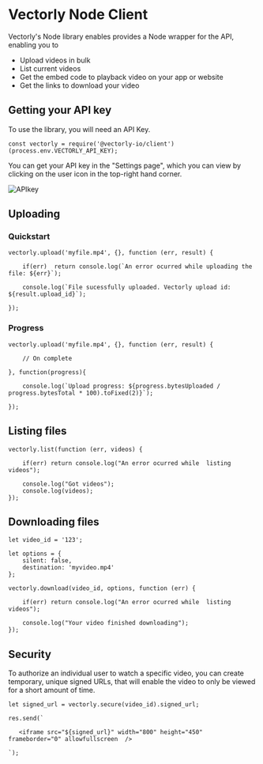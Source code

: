 # Vectorly Node Client

Vectorly's Node library enables provides a Node wrapper for the API, enabling you to

* Upload videos in bulk
* List current videos
* Get the embed code to playback video on your app or website
* Get the links to download your video


## Getting your API key

To use the library, you will need an API Key. 

    const vectorly = require('@vectorly-io/client')(process.env.VECTORLY_API_KEY);
        
You can get your API key in the "Settings page", which you can view by clicking on the user icon in the top-right hand corner. 

![APIkey](https://vectorly.io/docs/img/apikey.png) 



## Uploading


### Quickstart

    vectorly.upload('myfile.mp4', {}, function (err, result) {
    
        if(err)  return console.log(`An error ocurred while uploading the file: ${err}`);
           
        console.log(`File sucessfully uploaded. Vectorly upload id: ${result.upload_id}`);
    
    });
    
### Progress    
  
    vectorly.upload('myfile.mp4', {}, function (err, result) {
    
        // On complete
    
    }, function(progress){
    
        console.log(`Upload progress: ${progress.bytesUploaded / progress.bytesTotal * 100).toFixed(2)}`);
        
    });


## Listing files

    vectorly.list(function (err, videos) {
    
        if(err) return console.log("An error ocurred while  listing videos");
    
        console.log("Got videos");
        console.log(videos);
    });


## Downloading files

    let video_id = '123';
    
    let options = {
        silent: false,
        destination: 'myvideo.mp4'
    }; 
    
    vectorly.download(video_id, options, function (err) {
    
        if(err) return console.log("An error ocurred while  listing videos");
    
        console.log("Your video finished downloading");
    });


## Security

To authorize an individual user to watch a specific video, you can create temporary, unique signed URLs, that will enable the video to only be viewed for a short amount of time.

    let signed_url = vectorly.secure(video_id).signed_url;
    
    res.send(`
    
       <iframe src="${signed_url}" width="800" height="450" frameborder="0" allowfullscreen  />
   
    `);


   
   